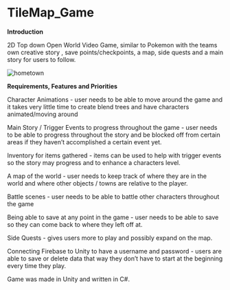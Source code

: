 # TileMap_Game

**Introduction**

2D Top down Open World Video Game, similar to Pokemon with the teams own creative story , save points/checkpoints, a map, side quests and a main story for users to follow.

![hometown](https://user-images.githubusercontent.com/46454791/64890609-0fa07080-d63e-11e9-9c0f-fd0030b5710b.png)


**Requirements, Features and Priorities**

Character Animations - user needs to be able to move around the game and it takes very little time to create blend trees and have characters animated/moving around

Main Story / Trigger Events to progress throughout the game - user needs to be able to progress throughout the story and be blocked off from certain areas if they haven’t accomplished a certain event yet.

Inventory for items gathered - items can be used to help with trigger events so the story may progress and to enhance a characters level.

A map of the world - user needs to keep track of where they are in the world and where other objects / towns are relative to the player.

Battle scenes - user needs to be able to battle other characters throughout the game

Being able to save at any point in the game - user needs to be able to save so they can come back to where they left off at.

Side Quests - gives users more to play and possibly expand on the map.

Connecting Firebase to Unity to have a username and password - users are able to save or delete data that way they don’t have to start at the beginning every time they play.

Game was made in Unity and written in C#. 
